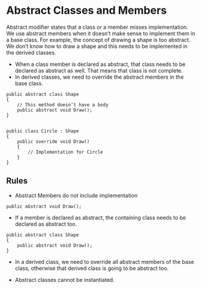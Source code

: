 # Abstract Classes and Members

Abstract modifier states that a class or a member misses implementation. 
We use abstract members when it doesn’t make sense to implement them in a base class. 
For example, the concept of drawing a shape is too abstract. 
We don’t know how to draw a shape and this needs to be implemented in the derived classes.

- When a class member is declared as abstract, that class needs to be declared as abstract as well. 
  That means that class is not complete.
- In derived classes, we need to override the abstract members in the base class.


```
public abstract class Shape
{
    // This method doesn’t have a body
    public abstract void Draw();
}


public class Circle : Shape
{
    public override void Draw()
    {
        // Implementation for Circle
    }
}
```


## Rules

- Abstract Members do not include implementation
```
public abstract void Draw();
```

- If a member is declared as abstract, the containing class needs to be declared as abstract too.
```
public abstract class Shape
{
    public abstract void Draw();
}
```

- In a derived class, we need to override all abstract members of the base class, 
  otherwise that derived class is going to be abstract too.

- Abstract classes cannot be instantiated.